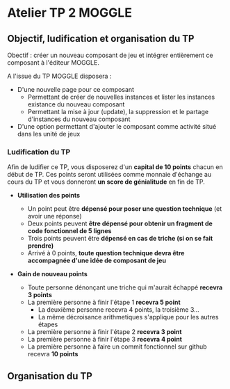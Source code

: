 # Atelier TP 2 MOGGLE
## Objectif, ludification et organisation du TP
Obectif : créer un nouveau composant de jeu et intégrer entièrement ce composant à l'éditeur MOGGLE. 

A l'issue du TP MOGGLE disposera : 
* D'une nouvelle page pour ce composant
  * Permettant de créer de nouvelles instances et lister les instances existance du nouveau composant
  * Permettant la mise à jour (update), la suppression et le partage d'instances du nouveau composant
* D'une option permettant d'ajouter le composant comme activité situé dans les unité de jeux

### Ludification du TP
Afin de ludifier ce TP, vous disposerez d'un **capital de 10 points** chacun en début de TP. Ces points seront utilisées comme monnaie d'échange au cours du TP et vous donneront **un score de génialitude** en fin de TP. 

* **Utilisation des points**
  * Un point peut être **dépensé pour poser une question technique** (et avoir une réponse)
  * Deux points peuvent **être dépensé pour obtenir un fragment de code fonctionnel de 5 lignes**
  * Trois points peuvent être **dépensé en cas de triche (si on se fait prendre)**
  * Arrivé à 0 points, **toute question technique devra être accompagnée d'une idée de composant de jeu**

* **Gain de nouveau points**
  * Toute personne dénonçant une triche qui m'aurait échappé **recevra 3 points**
  * La première personne à finir l'étape 1 **recevra 5 point**
    * La deuxième personne recevra 4 points, la troisième 3...
    * La même décroisance arithmetiques s'applique pour les autres étapes
  * La première personne à finir l'étape 2 **recevra 3 point**
  * La première personne à finir l'étape 3 **recevra 4 point**
  * La première personne à faire un commit fonctionnel sur github recevra **10 points**
  
## Organisation du TP


